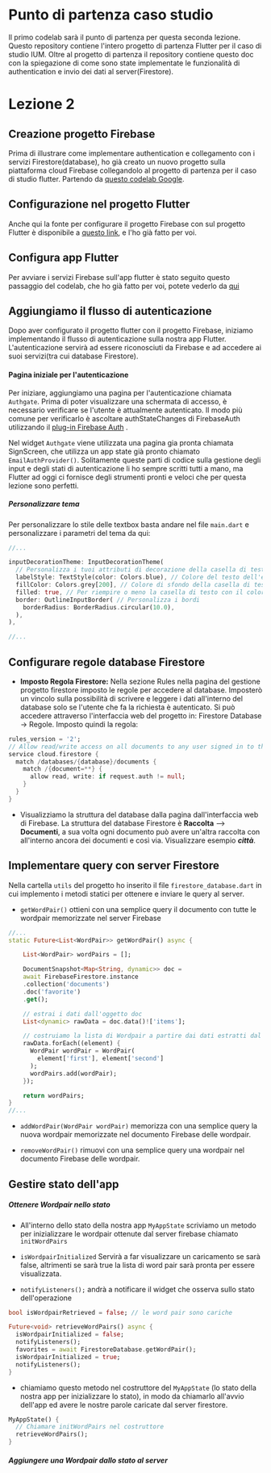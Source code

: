 # Punto di partenza caso studio

Il primo codelab sarà il punto di partenza per questa seconda lezione.
Questo repository contiene l'intero progetto di partenza Flutter per il caso di studio IUM. Oltre al progetto di partenza il repository contiene questo doc con la spiegazione di come sono state implementate le funzionalità di authentication e invio dei dati al server(Firestore).

# Lezione 2

## Creazione progetto Firebase

Prima di illustrare come implementare authentication e collegamento con i servizi Firestore(database), ho già creato un nuovo progetto sulla piattaforma cloud Firebase collegandolo al progetto di partenza per il caso di studio flutter. Partendo da [questo codelab Google](https://firebase.google.com/codelabs/firebase-get-to-know-flutter?hl=it#2).

## Configurazione nel progetto Flutter

Anche qui la fonte per configurare il progetto Firebase con sul progetto Flutter è disponibile a [questo link](https://firebase.google.com/codelabs/firebase-get-to-know-flutter?hl=it#3), e l'ho già fatto per voi.

## Configura app Flutter

Per avviare i servizi Firebase sull'app flutter è stato seguito questo passaggio del codelab, che ho già fatto per voi, potete vederlo da [qui](https://firebase.google.com/codelabs/firebase-auth-in-flutter-apps?hl=it#2)

## Aggiungiamo il flusso di autenticazione

Dopo aver configurato il progetto flutter con il progetto Firebase, iniziamo implementando il flusso di autenticazione sulla nostra app Flutter.
L'autenticazione servirà ad essere riconosciuti da Firebase e ad accedere ai suoi servizi(tra cui database Firestore).

#### Pagina iniziale per l'autenticazione

Per iniziare, aggiungiamo una pagina per l'autenticazione chiamata `Authgate`. Prima di poter visualizzare una schermata di accesso, è necessario verificare se l'utente è attualmente autenticato. Il modo più comune per verificarlo è ascoltare authStateChanges di FirebaseAuth utilizzando il [plug-in Firebase Auth](https://firebase.google.com/docs/auth/flutter/start?hl=it#authstatechanges) .

Nel widget `Authgate` viene utilizzata una pagina gia pronta chiamata SignScreen, che utilizza un app state già pronto chiamato `EmailAuthProvider()`. Solitamente queste parti di codice sulla gestione degli input e degli stati di autenticazione li ho sempre scritti tutti a mano, ma Flutter ad oggi ci fornisce degli strumenti pronti e veloci che per questa lezione sono perfetti.

##### Personalizzare tema

Per personalizzare lo stile delle textbox basta andare nel file `main.dart` e personalizzare i parametri del tema da qui:

```dart
//...

inputDecorationTheme: InputDecorationTheme(
  // Personalizza i tuoi attributi di decorazione della casella di testo qui
  labelStyle: TextStyle(color: Colors.blue), // Colore del testo dell'etichetta
  fillColor: Colors.grey[200], // Colore di sfondo della casella di testo
  filled: true, // Per riempire o meno la casella di testo con il colore di sfondo
  border: OutlineInputBorder( // Personalizza i bordi
    borderRadius: BorderRadius.circular(10.0),
  ),
),

//...
```

## Configurare regole database Firestore

- **Imposto Regola Firestore:** Nella sezione Rules nella pagina del gestione progetto firestore imposto le regole per accedere al database. Imposterò un vincolo sulla possibilità di scrivere e leggere i dati all'interno del database solo se l'utente che fa la richiesta è autenticato. Si può accedere attraverso l'interfaccia web del progetto in: Firestore Database -> Regole. Imposto quindi la regola:

```dart
rules_version = '2';
// Allow read/write access on all documents to any user signed in to the application
service cloud.firestore {
  match /databases/{database}/documents {
    match /{document=**} {
      allow read, write: if request.auth != null;
    }
  }
}
```

- Visualizziamo la struttura del database dalla pagina dall'interfaccia web di Firebase. La struttura del database Firestore è **Raccolta** --> **Documenti**, a sua volta ogni documento può avere un'altra raccolta con all'interno ancora dei documenti e così via. Visualizzare esempio ***città***.

## Implementare query con server Firestore

Nella cartella `utils` del progetto ho inserito il file `firestore_database.dart` in cui implemento i metodi statici per ottenere e inviare le query al server.

- `getWordPair()` ottieni con una semplice query il documento con tutte le wordpair memorizzate nel server Firebase

```dart
//...
static Future<List<WordPair>> getWordPair() async {

    List<WordPair> wordPairs = [];

    DocumentSnapshot<Map<String, dynamic>> doc = 
    await FirebaseFirestore.instance
    .collection('documents')
    .doc('favorite')
    .get();

    // estrai i dati dall'oggetto doc
    List<dynamic> rawData = doc.data()!['items'];

    // costruiamo la lista di Wordpair a partire dai dati estratti dal doc 
    rawData.forEach((element) {
      WordPair wordPair = WordPair(
        element['first'], element['second']
      );
      wordPairs.add(wordPair);
    });

    return wordPairs;
}
//... 
```

- `addWordPair(WordPair wordPair)` memorizza con una semplice query la nuova wordpair memorizzate nel documento Firebase delle wordpair.

- `removeWordPair()` rimuovi con una semplice query una wordpair nel documento Firebase delle wordpair.

## Gestire stato dell'app

##### Ottenere Wordpair nello stato

- All'interno dello stato della nostra app `MyAppState` scriviamo un metodo per inizializzare le wordpair ottenute dal server firebase chiamato `initWordPairs`

- `isWordpairInitialized` Servirà a far visualizzare un caricamento se sarà false, altrimenti se sarà true la lista di word pair sarà pronta per essere visualizzata.

- `notifyListeners();` andrà a notificare il widget che osserva sullo stato dell'operazione

```dart
bool isWordpairRetrieved = false; // le word pair sono cariche

Future<void> retrieveWordPairs() async {
  isWordpairInitialized = false;
  notifyListeners();
  favorites = await FirestoreDatabase.getWordPair();
  isWordpairInitialized = true;
  notifyListeners();
}
```

- chiamiamo questo metodo nel costruttore del `MyAppState` (lo stato della nostra app per inizializzare lo stato), in modo da chiamarlo all'avvio dell'app ed avere le nostre parole caricate dal server firestore.

```dart
MyAppState() {
  // Chiamare initWordPairs nel costruttore
  retrieveWordPairs();
}
```

##### Aggiungere una Wordpair dallo stato al server
